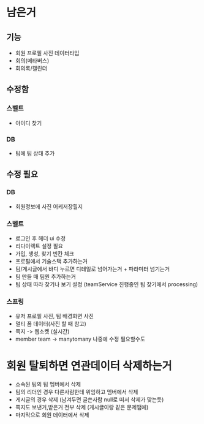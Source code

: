 # 남은거
## 기능
* 회원 프로필 사진 데이터타입
* 회의(메타버스)
* 회의록/캘린더

## 수정함
### 스벨트
* 아이디 찾기
### DB
* 팀에 팀 상태 추가

## 수정 필요
### DB
* 회원정보에 사진 어케저장힐지
### 스벨트
* 로그인 후 헤더 ui 수정
* 리다이렉트 설정 필요
* 가입, 생성, 찾기 빈칸 체크
* 프로필에서 기술스택 추가하는거
* 팀/게시글에서 바디 누르면 디테일로 넘어가는거 + 파라미터 넘기는거
* 팀 만들 때 팀원 추가하는거
* 팀 상태 따라 찾기나 보기 설정 (teamService 진행중인 팀 찾기에서 processing)
### 스프링
* 유저 프로필 사진, 팀 배경화면 사진
* 멀티 폼 데이터(사진 할 때 참고)
* 쪽지 -> 웹소켓 (실시간)
* member team -> manytomany 나중에 수정 필요할수도



# 회원 탈퇴하면 연관데이터 삭제하는거
* 소속된 팀의 팀 멤버에서 삭제
* 팀의 리더인 경우 다른사람한테 위임하고 멤버에서 삭제
* 게시글의 경우 삭제 (남겨두면 글쓴사람 null로 떠서 삭제가 맞는듯)
* 쪽지도 보낸거,받은거 전부 삭제 (게시글이랑 같은 문제땜에) 
* 마지막으로 회원 데이터에서 삭제